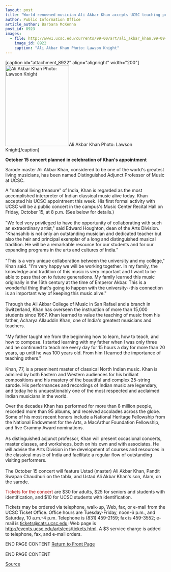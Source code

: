 ```yaml
---
layout: post
title: "World-renowned musician Ali Akbar Khan accepts UCSC teaching post"
author: Public Information Office
article_author: Barbara McKenna
post_id: 8923
images:
  - file: http://www1.ucsc.edu/currents/99-00/art/ali_akbar_khan.99-09-27.jpg
    image_id: 8922
    caption: "Ali Akbar Khan Photo: Lawson Knight"
---
```


[caption id="attachment_8922" align="alignright" width="200"]<a href="http://dev-ucsc-news.pantheonsite.io/wp-content/uploads/1999/09/ali_akbar_khan.99-09-27.jpg"><img class="size-full wp-image-8922" src="http://dev-ucsc-news.pantheonsite.io/wp-content/uploads/1999/09/ali_akbar_khan.99-09-27.jpg" alt="Ali Akbar Khan Photo: Lawson Knight" width="200" height="254" /></a>Ali Akbar Khan Photo: Lawson Knight[/caption]
<p>
  <b>October 15 concert planned in celebration of Khan's appointment</b>
</p>
<p>
  Sarode master Ali Akbar Khan, considered to be one of the world's greatest living musicians, has been named Distinguished Adjunct Professor of Music at UCSC.
</p>A "national living treasure" of India, Khan is regarded as the most accomplished interpreter of Indian classical music alive today. Khan accepted his UCSC appointment this week. His first formal activity with UCSC will be a public concert in the campus's Music Center Recital Hall on Friday, October 15, at 8 p.m. (See below for details.)<br>
<br>
"We feel very privileged to have the opportunity of collaborating with such an extraordinary artist," said Edward Houghton, dean of the Arts Division. "Khansahib is not only an outstanding musician and dedicated teacher but also the heir and principal exemplar of a long and distinguished musical tradition. He will be a remarkable resource for our students and for our expanding programs in the arts and cultures of India."<br>
<br>
"This is a very unique collaboration between the university and my college," Khan said. "I'm very happy we will be working together. In my family, the knowledge and tradition of this music is very important and I want to be able to pass that on to future generations. My family learned this music originally in the 16th century at the time of Emperor Akbar. This is a wonderful thing that's going to happen with the university--this connection is an important way of keeping this music alive."<br>
<br>
Through the Ali Akbar College of Music in San Rafael and a branch in Switzerland, Khan has overseen the instruction of more than 15,000 students since 1967. Khan learned to value the teaching of music from his father, Acharya Allauddin Khan, one of India's greatest musicians and teachers.<br>
<br>
"My father taught me from the beginning how to learn, how to teach, and how to compose. I started learning with my father when I was only three and he continued to teach me every day for 15 hours a day for more than 20 years, up until he was 100 years old. From him I learned the importance of teaching others."<br>
<br>
Khan, 77, is a preeminent master of classical North Indian music. Khan is admired by both Eastern and Western audiences for his brilliant compositions and his mastery of the beautiful and complex 25-string sarode. His performances and recordings of Indian music are legendary, and today he is unquestionably one of the most respected and acclaimed Indian musicians in the world.
<p>
  Over the decades Khan has performed for more than 8 million people, recorded more than 95 albums, and received accolades across the globe. Some of his most recent honors include a National Heritage Fellowship from the National Endowment for the Arts, a MacArthur Foundation Fellowship, and five Grammy Award nominations.<br>
  <br>
  As distinguished adjunct professor, Khan will present occasional concerts, master classes, and workshops, both on his own and with associates. He will advise the Arts Division in the development of courses and resources in the classical music of India and facilitate a regular flow of outstanding visiting performers.<br>
  <br>
  The October 15 concert will feature Ustad (master) Ali Akbar Khan, Pandit Swapan Chaudhuri on the tabla, and Ustad Ali Akbar Khan's son, Alam, on the sarode.
</p>
<p>
  <font color="#AA0000">Tickets for the concert</font> are $30 for adults, $25 for seniors and students with identification, and $10 for UCSC students with identification.
</p>
<p>
  Tickets may be ordered via telephone, walk-up, Web, fax, or e-mail from the UCSC Ticket Office. Office hours are Tuesday-Friday, noon-6 p.m., and Saturday, 10 a.m.-4 p.m. Telephone is (831) 459-2159; fax is 459-3552; e-mail is <a href="mailto:tickets@cats.ucsc.edu">tickets@cats.ucsc.edu</a>; Web page is <a href="http://events.ucsc.edu/artslecs/tickets.html">http://events.ucsc.edu/artslecs/tickets.html</a>. A $3 service charge is added to telephone, fax, and e-mail orders.
</p>
<p>
  END PAGE CONTENT <a href="../../index.html">Return to Front Page</a> <img align="bottom" alt=" " border="0" height="1" src="../../images/trans.gif" width="390">
</p>
<p>
  END PAGE CONTENT
</p>
<p><a href="http://www1.ucsc.edu/currents/99-00/09-27/khan.html" title="Permalink to khan">Source</a></p>
